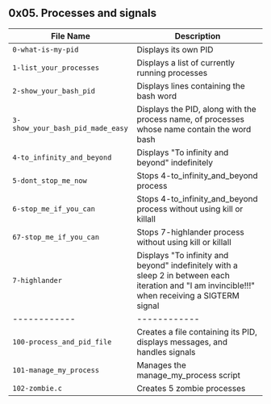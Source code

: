 ## 0x05. Processes and signals

| File Name | Description     |
| ------------ | ------------    |
| `0-what-is-my-pid` | Displays its own PID |
| `1-list_your_processes` | Displays a list of currently running processes |
| `2-show_your_bash_pid` | Displays lines containing the bash word |
| `3-show_your_bash_pid_made_easy` | Displays the PID, along with the process name, of processes whose name contain the word bash |
| `4-to_infinity_and_beyond` | Displays "To infinity and beyond" indefinitely |
| `5-dont_stop_me_now` | Stops 4-to_infinity_and_beyond process |
| `6-stop_me_if_you_can` | Stops 4-to_infinity_and_beyond process without using kill or killall |
| `67-stop_me_if_you_can` | Stops 7-highlander process without using kill or killall |
| `7-highlander` | Displays "To infinity and beyond" indefinitely with a sleep 2 in between each iteration and "I am invincible!!!" when receiving a SIGTERM signal |
| ------------ | ------------    |
| `100-process_and_pid_file` | Creates a file containing its PID, displays messages, and handles signals |
| `101-manage_my_process` | Manages the manage_my_process script |
| `102-zombie.c` | Creates 5 zombie processes |
